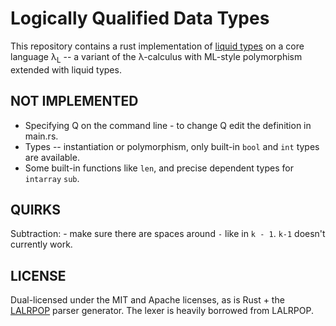 Logically Qualified Data Types
==============================

This repository contains a rust implementation of [liquid
types](http://goto.ucsd.edu/~rjhala/liquid/liquid_types.pdf) on a core
language λ<sub>L</sub> -- a variant of the λ-calculus with ML-style
polymorphism extended with liquid types.


NOT IMPLEMENTED
---------------

- Specifying Q on the command line - to change Q edit the definition in main.rs.
- Types -- instantiation or polymorphism, only built-in `bool` and `int` types are available.
- Some built-in functions like `len`, and precise dependent types for `intarray` `sub`.


QUIRKS
------

Subtraction: - make sure there are spaces around `-` like in `k - 1`. `k-1` doesn't currently work.


LICENSE
-------

Dual-licensed under the MIT and Apache licenses, as is Rust + the
[LALRPOP](https://github.com/nikomatsakis/lalrpop) parser generator.
The lexer is heavily borrowed from LALRPOP.
